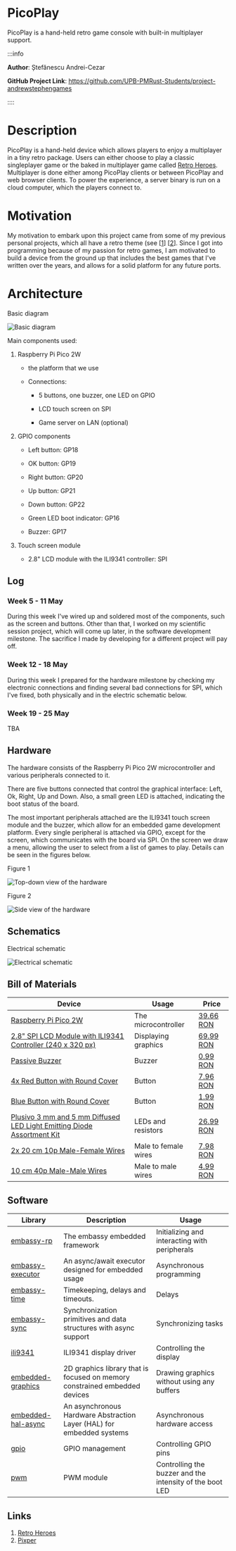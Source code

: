 # PicoPlay

PicoPlay is a hand-held retro game console with built-in multiplayer support.

:::info

**Author**: Ștefănescu Andrei-Cezar

**GitHub Project Link**: https://github.com/UPB-PMRust-Students/project-andrewstephengames

::::

# Description

PicoPlay is a hand-held device which allows players to enjoy a multiplayer in a tiny retro package. Users can either choose to play a classic singleplayer game or the baked in multiplayer game called [Retro Heroes](https://andrewstephen.xyz/retro-heroes). Multiplayer is done either among PicoPlay clients or between PicoPlay and web browser clients. To power the experience, a server binary is run on a cloud computer, which the players connect to.

# Motivation

My motivation to embark upon this project came from some of my previous personal projects, which all have a retro theme (see [[1](https://andrewstephen.xyz/pixper)] [[2](https://andrewstephen.xyz/retro-heroes)]. Since I got into programming because of my passion for retro games, I am motivated to build a device from the ground up that includes the best games that I've written over the years, and allows for a solid platform for any future ports.

# Architecture

Basic diagram

![Basic diagram](simplified_diagram.webp "Basic diagram")

Main components used:

1. Raspberry Pi Pico 2W

    * the platform that we use

    * Connections:

        * 5 buttons, one buzzer, one LED on GPIO
    
        * LCD touch screen on SPI 
    
        * Game server on LAN (optional)

2. GPIO components

    * Left button: GP18

    * OK button: GP19

    * Right button: GP20

    * Up button: GP21

    * Down button: GP22

    * Green LED boot indicator: GP16

    * Buzzer: GP17

3. Touch screen module
    * 2.8" LCD module with the ILI9341 controller: SPI
    
## Log

<!-- write your progress here every week -->

### Week 5 - 11 May

During this week I've wired up and soldered most of the components, such as the screen and buttons. Other than that, I worked on my scientific session project, which will come up later, in the software development milestone. The sacrifice I made by developing for a different project will pay off.

### Week 12 - 18 May

During this week I prepared for the hardware milestone by checking my electronic connections and finding several bad connections for SPI, which I've fixed, both physically and in the electric schematic below.

### Week 19 - 25 May

TBA

## Hardware

The hardware consists of the Raspberry Pi Pico 2W microcontroller and various peripherals connected to it.

There are five buttons connected that control the graphical interface: Left, Ok, Right, Up and Down. Also, a small green LED is attached, indicating the boot status of the board.

The most important peripherals attached are the ILI9341 touch screen module and the buzzer, which allow for an embedded game development platform. Every single peripheral is attached via GPIO, except for the screen, which communicates with the board via SPI. On the screen we draw a menu, allowing the user to select from a list of games to play. Details can be seen in the figures below.


Figure 1

![Top-down view of the hardware](hardware_pic1.webp "Top-down view of the hardware")

Figure 2

![Side view of the hardware](hardware_pic2.webp "Side view of the hardware")

## Schematics

Electrical schematic

![Electrical schematic](kicad_schematic.svg "Electrical schematic")

## Bill of Materials

| Device                                                  | Usage                        | Price                           |
|---------------------------------------------------------|------------------------------|---------------------------------|
| [Raspberry Pi Pico 2W](https://www.raspberrypi.com/documentation/microcontrollers/pico-series.html) | The microcontroller | [39.66 RON](https://www.optimusdigital.ro/en/raspberry-pi-boards/13327-raspberry-pi-pico-2-w.html?srsltid=AfmBOoo5CQdoi14-RbmA_YJJrNUG1hPBzlSKgPdCOYv9U2PgJdK3bPwM) |
[2.8" SPI LCD Module with ILI9341 Controller (240 x 320 px)](https://cdn-shop.adafruit.com/datasheets/ILI9341.pdf) | Displaying graphics | [69.99 RON](https://www.optimusdigital.ro/en/lcds/3531-modul-lcd-de-24-cu-spi-i-controller-ili9341-240x320-px.html) |
[Passive Buzzer](https://www.mouser.com/datasheet/2/400/ef532_ps-13444.pdf) | Buzzer | [0.99 RON](https://www.optimusdigital.ro/en/buzzers/12247-3-v-or-33v-passive-buzzer.html) |
[4x Red Button with Round Cover](https://components101.com/sites/default/files/component_datasheet/Push-Button.pdf) | Button | [7.96 RON](https://www.optimusdigital.ro/en/buttons-and-switches/1114-red-button-with-round-cover.html) |
[Blue Button with Round Cover](https://components101.com/sites/default/files/component_datasheet/Push-Button.pdf) | Button | [1.99 RON](https://www.optimusdigital.ro/en/others/1118-blue-round-button-with-cover.html) |
[Plusivo 3 mm and 5 mm Diffused LED Light Emitting Diode Assortment Kit](https://www.plusivo.com/electronics-kit/40-plusivo-3mm-diffused-led-diode-assortment-kit.html) | LEDs and resistors | [26.99 RON](https://www.optimusdigital.ro/en/optimus-digital-kits/9517-set-de-led-uri-asortate-de-5-mm-si-3-mm-310-buc-cu-rezistoare-bonus.html) |
[2x 20 cm 10p Male-Female Wires](https://www.optimusdigital.ro/en/wires-with-connectors/214-fire-colorate-mama-mama-10p.html) | Male to female wires | [7.98 RON](https://www.optimusdigital.ro/en/wires-with-connectors/214-fire-colorate-mama-mama-10p.html) |
[10 cm 40p Male-Male Wires](https://www.optimusdigital.ro/en/wires-with-connectors/884-set-fire-tata-tata-40p-10-cm.html) | Male to male wires | [4.99 RON](https://www.optimusdigital.ro/en/wires-with-connectors/884-set-fire-tata-tata-40p-10-cm.html) |

## Software

| Library | Description | Usage |
|---------|-------------|-------|
[embassy-rp](https://docs.embassy.dev/embassy-rp/git/rp235xb/index.html) | The embassy embedded framework | Initializing and interacting with peripherals
[embassy-executor](https://docs.embassy.dev/embassy-executor/git/cortex-m/index.html) | An async/await executor designed for embedded usage | Asynchronous programming |
[embassy-time](https://docs.embassy.dev/embassy-time/git/default/index.html) | Timekeeping, delays and timeouts. | Delays |
[embassy-sync](https://docs.embassy.dev/embassy-sync/git/default/index.html) | Synchronization primitives and data structures with async support | Synchronizing tasks |
[ili9341](https://docs.rs/ili9341/0.6.0/ili9341/) | ILI9341 display driver | Controlling the display |
[embedded-graphics](https://docs.rs/embedded-graphics/0.8.1/embedded_graphics/) | 2D graphics library that is focused on memory constrained embedded devices | Drawing graphics without using any buffers |
[embedded-hal-async](https://docs.rs/embedded-hal-async/latest/embedded_hal_async/) | An asynchronous Hardware Abstraction Layer (HAL) for embedded systems | Asynchronous hardware access
[gpio](https://docs.embassy.dev/embassy-rp/git/rp235xb/gpio/index.html) | GPIO management | Controlling GPIO pins |
[pwm](https://docs.embassy.dev/embassy-rp/git/rp235xb/pwm/index.html) | PWM module | Controlling the buzzer and the intensity of the boot LED | 

## Links

1. [Retro Heroes](https://andrewstephen.xyz/retro-heroes)
2. [Pixper](https://andrewstephen.xyz/pixper)
